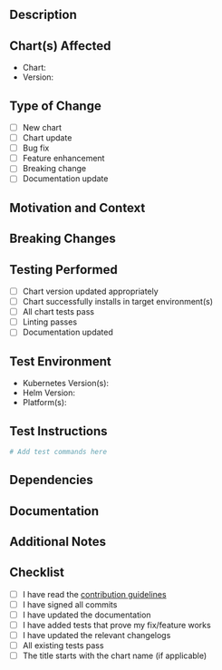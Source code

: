 ## Description
<!-- Describe your changes in detail -->

## Chart(s) Affected
<!-- List the charts that are being added, updated, or removed -->
- Chart: <!-- e.g., app-chart -->
- Version: <!-- e.g., 1.2.3 -> 1.2.4 -->

## Type of Change
<!-- What type of change does your PR introduce? -->
- [ ] New chart
- [ ] Chart update
- [ ] Bug fix
- [ ] Feature enhancement
- [ ] Breaking change
- [ ] Documentation update

## Motivation and Context
<!-- Why is this change required? What problem does it solve? -->
<!-- If it fixes an open issue, please link to the issue here -->

## Breaking Changes
<!-- List any breaking changes and how users should migrate -->

## Testing Performed
<!-- Describe the testing you have performed -->
- [ ] Chart version updated appropriately
- [ ] Chart successfully installs in target environment(s)
- [ ] All chart tests pass
- [ ] Linting passes
- [ ] Documentation updated

## Test Environment
- Kubernetes Version(s): <!-- e.g., 1.24.0 -->
- Helm Version: <!-- e.g., 3.13.0 -->
- Platform(s): <!-- e.g., GKE, EKS, minikube -->

## Test Instructions
<!-- How can reviewers test your changes? -->
```bash
# Add test commands here
```

## Dependencies
<!-- List any dependencies that are required for this change -->

## Documentation
<!-- Link to documentation updates if they exist in a separate PR -->

## Additional Notes
<!-- Add any additional notes for reviewers -->

## Checklist
- [ ] I have read the [contribution guidelines](CONTRIBUTING.md)
- [ ] I have signed all commits
- [ ] I have updated the documentation
- [ ] I have added tests that prove my fix/feature works
- [ ] I have updated the relevant changelogs
- [ ] All existing tests pass
- [ ] The title starts with the chart name (if applicable)